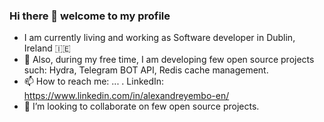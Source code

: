 ### Hi there 👋 welcome to my profile
- I am currently living and working as Software developer in Dublin, Ireland 🇮🇪
- 🔭 Also, during my free time, I am developing few open source projects such: Hydra, Telegram BOT API, Redis cache management.
- 📫 How to reach me: ...
  . LinkedIn: https://www.linkedin.com/in/alexandreyembo-en/
- 👯 I’m looking to collaborate on few open source projects.
  

<!--
**AlexandreYembo/alexandreyembo** is a ✨ _special_ ✨ repository because its `README.md` (this file) appears on your GitHub profile.

Here are some ideas to get you started:

- 🔭 I’m currently working on ...
- 🌱 I’m currently learning ...
- 👯 I’m looking to collaborate on ...
- 🤔 I’m looking for help with ...
- 💬 Ask me about ...
- 📫 How to reach me: ...
- 😄 Pronouns: ...
- ⚡ Fun fact: ...
-->
